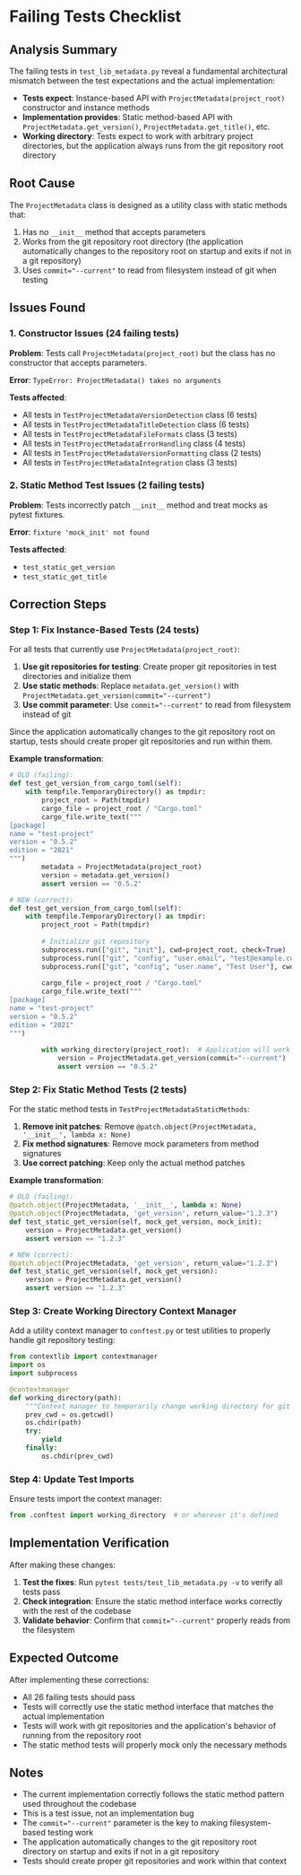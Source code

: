 # Failing Tests Checklist

## Analysis Summary

The failing tests in `test_lib_metadata.py` reveal a fundamental architectural mismatch between the test expectations and the actual implementation:

- **Tests expect**: Instance-based API with `ProjectMetadata(project_root)` constructor and instance methods
- **Implementation provides**: Static method-based API with `ProjectMetadata.get_version()`, `ProjectMetadata.get_title()`, etc.
- **Working directory**: Tests expect to work with arbitrary project directories, but the application always runs from the git repository root directory

## Root Cause

The `ProjectMetadata` class is designed as a utility class with static methods that:
1. Has no `__init__` method that accepts parameters
2. Works from the git repository root directory (the application automatically changes to the repository root on startup and exits if not in a git repository)
3. Uses `commit="--current"` to read from filesystem instead of git when testing

## Issues Found

### 1. Constructor Issues (24 failing tests)
**Problem**: Tests call `ProjectMetadata(project_root)` but the class has no constructor that accepts parameters.

**Error**: `TypeError: ProjectMetadata() takes no arguments`

**Tests affected**:
- All tests in `TestProjectMetadataVersionDetection` class (6 tests)
- All tests in `TestProjectMetadataTitleDetection` class (6 tests) 
- All tests in `TestProjectMetadataFileFormats` class (3 tests)
- All tests in `TestProjectMetadataErrorHandling` class (4 tests)
- All tests in `TestProjectMetadataVersionFormatting` class (2 tests)
- All tests in `TestProjectMetadataIntegration` class (3 tests)

### 2. Static Method Test Issues (2 failing tests)
**Problem**: Tests incorrectly patch `__init__` method and treat mocks as pytest fixtures.

**Error**: `fixture 'mock_init' not found`

**Tests affected**:
- `test_static_get_version`
- `test_static_get_title`

## Correction Steps

### Step 1: Fix Instance-Based Tests (24 tests)

For all tests that currently use `ProjectMetadata(project_root)`:

1. **Use git repositories for testing**: Create proper git repositories in test directories and initialize them
2. **Use static methods**: Replace `metadata.get_version()` with `ProjectMetadata.get_version(commit="--current")`
3. **Use commit parameter**: Use `commit="--current"` to read from filesystem instead of git

Since the application automatically changes to the git repository root on startup, tests should create proper git repositories and run within them.

**Example transformation**:
```python
# OLD (failing):
def test_get_version_from_cargo_toml(self):
    with tempfile.TemporaryDirectory() as tmpdir:
        project_root = Path(tmpdir)
        cargo_file = project_root / "Cargo.toml"
        cargo_file.write_text("""
[package]
name = "test-project"
version = "0.5.2"
edition = "2021"
""")
        metadata = ProjectMetadata(project_root)
        version = metadata.get_version()
        assert version == "0.5.2"

# NEW (correct):
def test_get_version_from_cargo_toml(self):
    with tempfile.TemporaryDirectory() as tmpdir:
        project_root = Path(tmpdir)
        
        # Initialize git repository
        subprocess.run(["git", "init"], cwd=project_root, check=True)
        subprocess.run(["git", "config", "user.email", "test@example.com"], cwd=project_root, check=True)
        subprocess.run(["git", "config", "user.name", "Test User"], cwd=project_root, check=True)
        
        cargo_file = project_root / "Cargo.toml"
        cargo_file.write_text("""
[package]
name = "test-project"
version = "0.5.2"
edition = "2021"
""")
        
        with working_directory(project_root):  # Application will work from repository root
            version = ProjectMetadata.get_version(commit="--current")
            assert version == "0.5.2"
```

### Step 2: Fix Static Method Tests (2 tests)

For the static method tests in `TestProjectMetadataStaticMethods`:

1. **Remove __init__ patches**: Remove `@patch.object(ProjectMetadata, '__init__', lambda x: None)`
2. **Fix method signatures**: Remove mock parameters from method signatures
3. **Use correct patching**: Keep only the actual method patches

**Example transformation**:
```python
# OLD (failing):
@patch.object(ProjectMetadata, '__init__', lambda x: None)
@patch.object(ProjectMetadata, 'get_version', return_value="1.2.3")
def test_static_get_version(self, mock_get_version, mock_init):
    version = ProjectMetadata.get_version()
    assert version == "1.2.3"

# NEW (correct):
@patch.object(ProjectMetadata, 'get_version', return_value="1.2.3")
def test_static_get_version(self, mock_get_version):
    version = ProjectMetadata.get_version()
    assert version == "1.2.3"
```

### Step 3: Create Working Directory Context Manager

Add a utility context manager to `conftest.py` or test utilities to properly handle git repository testing:

```python
from contextlib import contextmanager
import os
import subprocess

@contextmanager
def working_directory(path):
    """Context manager to temporarily change working directory for git repository testing."""
    prev_cwd = os.getcwd()
    os.chdir(path)
    try:
        yield
    finally:
        os.chdir(prev_cwd)
```

### Step 4: Update Test Imports

Ensure tests import the context manager:
```python
from .conftest import working_directory  # or wherever it's defined
```

## Implementation Verification

After making these changes:

1. **Test the fixes**: Run `pytest tests/test_lib_metadata.py -v` to verify all tests pass
2. **Check integration**: Ensure the static method interface works correctly with the rest of the codebase
3. **Validate behavior**: Confirm that `commit="--current"` properly reads from the filesystem

## Expected Outcome

After implementing these corrections:
- All 26 failing tests should pass
- Tests will correctly use the static method interface that matches the actual implementation
- Tests will work with git repositories and the application's behavior of running from the repository root
- The static method tests will properly mock only the necessary methods

## Notes

- The current implementation correctly follows the static method pattern used throughout the codebase
- This is a test issue, not an implementation bug
- The `commit="--current"` parameter is the key to making filesystem-based testing work
- The application automatically changes to the git repository root directory on startup and exits if not in a git repository
- Tests should create proper git repositories and work within that context
